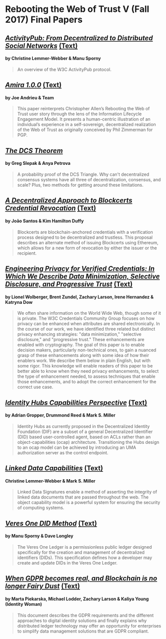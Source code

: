 # Rebooting the Web of Trust V (Fall 2017) Final Papers

## [*ActivityPub: From Decentralized to Distributed Social Networks*](https://github.com/WebOfTrustInfo/rebooting-the-web-of-trust-fall2017/blob/master/final-documents/activitypub-decentralized-distributed.pdf) [(Text)](https://github.com/WebOfTrustInfo/rebooting-the-web-of-trust-fall2017/blob/master/final-documents/activitypub-decentralized-distributed.md)
#### by Christine Lemmer-Webber & Manu Sporny

> An overview of the W3C ActivityPub protocol.

## [*Amira 1.0.0*](https://github.com/WebOfTrustInfo/rebooting-the-web-of-trust-fall2017/blob/master/final-documents/amira.pdf) [(Text)](https://github.com/WebOfTrustInfo/rebooting-the-web-of-trust-fall2017/blob/master/final-documents/amira.md)
#### by Joe Andrieu & Team

> This paper reinterprets Christopher Allen’s Rebooting the Web of Trust user story through the lens of the Information Lifecycle Engagement Model. It presents a human-centric illustration of an individual’s experience in a self-sovereign, decentralized realization of the Web of Trust as originally conceived by Phil Zimmerman for PGP.

## [*The DCS Theorem*](https://github.com/WebOfTrustInfo/rebooting-the-web-of-trust-fall2017/blob/master/final-documents/dcs-theorem/The-DCS-Theorem.pdf)
#### by Greg Slepak & Anya Petrova

> A probability proof of the DCS Triangle. Why can't decentralized consensus systems have all three of decentralization, consensus, and scale? Plus, two methods for getting around these limitations.

## [*A Decentralized Approach to Blockcerts Credential Revocation*](https://github.com/WebOfTrustInfo/rebooting-the-web-of-trust-fall2017/blob/master/final-documents/blockcerts-revocation.pdf) [(Text)](https://github.com/WebOfTrustInfo/rebooting-the-web-of-trust-fall2017/blob/master/final-documents/blockcerts-revocation.md)
#### by João Santos & Kim Hamilton Duffy

> Blockcerts are blockchain-anchored credentials with a verification process designed to be decentralized and trustless. This proposal describes an alternate method of issuing Blockcerts using Ethereum, which allows for a new form of revocation by either the issuer or the recipient.

## [*Engineering Privacy for Verified Credentials: In Which We Describe Data Minimization, Selective Disclosure, and Progressive Trust*](https://github.com/WebOfTrustInfo/rebooting-the-web-of-trust-fall2017/blob/master/final-documents/data-minimization-sd.pdf) [(Text)](https://github.com/WebOfTrustInfo/rebooting-the-web-of-trust-fall2017/blob/master/final-documents/data-minimization-sd.md)
#### by Lionel Wolberger, Brent Zundel, Zachary Larson, Irene Hernandez & Katryna Dow

> We often share information on the World Wide Web, though some of it is private. The W3C Credentials Community Group focuses on how privacy can be enhanced when attributes are shared electronically. In the course of our work, we have identified three related but distinct privacy enhancing strategies: "data minimization," "selective disclosure," and "progressive trust." These enhancements are enabled with cryptography. The goal of this paper is to enable decision makers, particularly non-technical ones, to gain a nuanced grasp of these enhancements along with some idea of how their enablers work. We describe them below in plain English, but with some rigor. This knowledge will enable readers of this paper to be better able to know when they need privacy enhancements, to select the type of enhancement needed, to assess techniques that enable those enhancements, and to adopt the correct enhancement for the correct use case.

## [*Identity Hubs Capabilities Perspective*](https://github.com/WebOfTrustInfo/rebooting-the-web-of-trust-fall2017/blob/master/final-documents/identity-hubs-capabilities-perspective.pdf) [(Text)](https://github.com/WebOfTrustInfo/rebooting-the-web-of-trust-fall2017/blob/master/final-documents/identity-hubs-capabilities-perspective.md)
#### by Adrian Gropper, Drummond Reed & Mark S. Miller

> Identity Hubs as currently proposed in the Decentralized Identity Foundation (DIF) are a subset of a general Decentralized Identifier (DID) based user-controlled agent, based on ACLs rather than an object-capabilities (ocap) architecture. Transitioning the Hubs design to an ocap model can be achieved by introducing an UMA authorization server as the control endpoint.

## [*Linked Data Capabilities*](https://github.com/WebOfTrustInfo/rebooting-the-web-of-trust-fall2017/blob/master/final-documents/lds-ocap.pdf) [(Text)](https://github.com/WebOfTrustInfo/rebooting-the-web-of-trust-fall2017/blob/master/final-documents/lds-ocap.md)
#### Christine Lemmer-Webber & Mark S. Miller

> Linked Data Signatures enable a method of asserting the integrity of linked data documents that are passed throughout the web. The object capability model is a powerful system for ensuring the security of computing systems. 

## [*Veres One DID Method*](https://github.com/WebOfTrustInfo/rebooting-the-web-of-trust-fall2017/blob/master/final-documents/did-method-veres-one.pdf) [(Text)](https://github.com/WebOfTrustInfo/rebooting-the-web-of-trust-fall2017/blob/master/final-documents/did-method-veres-one.md)
#### by Manu Sporny & Dave Longley

> The Veres One Ledger is a permissionless public ledger designed specifically for the creation and management of decentralized identifiers (DIDs). This specification defines how a developer may create and update DIDs in the Veres One Ledger.

## [*When GDPR becomes real, and Blockchain is no longer Fairy Dust*](https://github.com/WebOfTrustInfo/rebooting-the-web-of-trust-fall2017/blob/master/final-documents/gdpr.pdf) [(Text)](https://github.com/WebOfTrustInfo/rebooting-the-web-of-trust-fall2017/blob/master/final-documents/gdpr.md)
#### by Marta Piekarska, Michael Lodder, Zachary Larson & Kaliya Young (Identity Woman)

> This document describes the GDPR requirements and the different approaches to digital identity solutions and finally explains why distributed ledger technology may offer an opportunity for enterprises to simplify data management solutions that are GDPR compliant.
